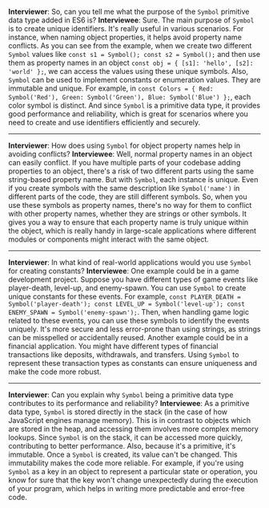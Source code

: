 **Interviewer**: So, can you tell me what the purpose of the `Symbol` primitive data type added in ES6 is?
**Interviewee**: Sure. The main purpose of `Symbol` is to create unique identifiers. It's really useful in various scenarios. For instance, when naming object properties, it helps avoid property name conflicts. As you can see from the example, when we create two different `Symbol` values like `const s1 = Symbol(); const s2 = Symbol();` and then use them as property names in an object `const obj = { [s1]: 'hello', [s2]: 'world' };`, we can access the values using these unique symbols. Also, `Symbol` can be used to implement constants or enumeration values. They are immutable and unique. For example, in `const Colors = { Red: Symbol('Red'), Green: Symbol('Green'), Blue: Symbol('Blue') };`, each color symbol is distinct. And since `Symbol` is a primitive data type, it provides good performance and reliability, which is great for scenarios where you need to create and use identifiers efficiently and securely.

------

**Interviewer**: How does using `Symbol` for object property names help in avoiding conflicts?
**Interviewee**: Well, normal property names in an object can easily conflict. If you have multiple parts of your codebase adding properties to an object, there's a risk of two different parts using the same string-based property name. But with `Symbol`, each instance is unique. Even if you create symbols with the same description like `Symbol('name')` in different parts of the code, they are still different symbols. So, when you use these symbols as property names, there's no way for them to conflict with other property names, whether they are strings or other symbols. It gives you a way to ensure that each property name is truly unique within the object, which is really handy in large-scale applications where different modules or components might interact with the same object.

------

**Interviewer**: In what kind of real-world applications would you use `Symbol` for creating constants?
**Interviewee**: One example could be in a game development project. Suppose you have different types of game events like player-death, level-up, and enemy-spawn. You can use `Symbol` to create unique constants for these events. For example, `const PLAYER_DEATH = Symbol('player-death'); const LEVEL_UP = Symbol('level-up'); const ENEMY_SPAWN = Symbol('enemy-spawn');`. Then, when handling game logic related to these events, you can use these symbols to identify the events uniquely. It's more secure and less error-prone than using strings, as strings can be misspelled or accidentally reused. Another example could be in a financial application. You might have different types of financial transactions like deposits, withdrawals, and transfers. Using `Symbol` to represent these transaction types as constants can ensure uniqueness and make the code more robust.

------

**Interviewer**: Can you explain why `Symbol` being a primitive data type contributes to its performance and reliability?
**Interviewee**: As a primitive data type, `Symbol` is stored directly in the stack (in the case of how JavaScript engines manage memory). This is in contrast to objects which are stored in the heap, and accessing them involves more complex memory lookups. Since `Symbol` is on the stack, it can be accessed more quickly, contributing to better performance. Also, because it's a primitive, it's immutable. Once a `Symbol` is created, its value can't be changed. This immutability makes the code more reliable. For example, if you're using `Symbol` as a key in an object to represent a particular state or operation, you know for sure that the key won't change unexpectedly during the execution of your program, which helps in writing more predictable and error-free code.

